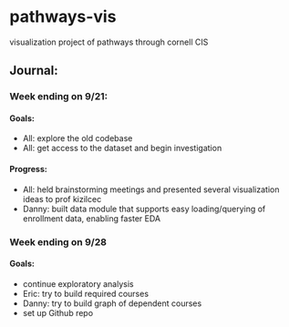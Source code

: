 # pathways-vis
visualization project of pathways through cornell CIS

## Journal:

### Week ending on 9/21:

#### Goals: 
- All: explore the old codebase
- All: get access to the dataset and begin investigation

#### Progress:
- All: held brainstorming meetings and presented several visualization ideas to prof kizilcec
- Danny: built data module that supports easy loading/querying of enrollment data, enabling faster EDA

### Week ending on 9/28

#### Goals: 
- continue exploratory analysis
- Eric: try to build required courses
- Danny: try to build graph of dependent courses
- set up Github repo


